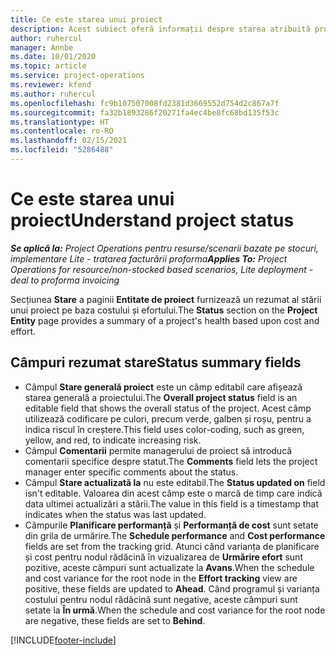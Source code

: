 ```yaml
---
title: Ce este starea unui proiect
description: Acest subiect oferă informații despre starea atribuită proiectelor în Dynamics 365 Project Operations.
author: ruhercul
manager: Annbe
ms.date: 10/01/2020
ms.topic: article
ms.service: project-operations
ms.reviewer: kfend
ms.author: ruhercul
ms.openlocfilehash: fc9b107507008fd2381d3669552d754d2c867a7f
ms.sourcegitcommit: fa32b1893286f20271fa4ec4be8fc68bd135f53c
ms.translationtype: HT
ms.contentlocale: ro-RO
ms.lasthandoff: 02/15/2021
ms.locfileid: "5286488"
---
```

# <a name="understand-project-status"></a><span data-ttu-id="8bfb0-103">Ce este starea unui proiect</span><span class="sxs-lookup"><span data-stu-id="8bfb0-103">Understand project status</span></span>

<span data-ttu-id="8bfb0-104">_**Se aplică la:** Project Operations pentru resurse/scenarii bazate pe stocuri, implementare Lite - tratarea facturării proforma_</span><span class="sxs-lookup"><span data-stu-id="8bfb0-104">_**Applies To:** Project Operations for resource/non-stocked based scenarios, Lite deployment - deal to proforma invoicing_</span></span>


<span data-ttu-id="8bfb0-105">Secțiunea **Stare** a paginii **Entitate de proiect** furnizează un rezumat al stării unui proiect pe baza costului și efortului.</span><span class="sxs-lookup"><span data-stu-id="8bfb0-105">The **Status** section on the **Project Entity** page provides a summary of a project's health based upon cost and effort.</span></span>


## <a name="status-summary-fields"></a><span data-ttu-id="8bfb0-106">Câmpuri rezumat stare</span><span class="sxs-lookup"><span data-stu-id="8bfb0-106">Status summary fields</span></span>

- <span data-ttu-id="8bfb0-107">Câmpul **Stare generală proiect** este un câmp editabil care afișează starea generală a proiectului.</span><span class="sxs-lookup"><span data-stu-id="8bfb0-107">The **Overall project status** field is an editable field that shows the overall status of the project.</span></span> <span data-ttu-id="8bfb0-108">Acest câmp utilizează codificare pe culori, precum verde, galben și roșu, pentru a indica riscul în creștere.</span><span class="sxs-lookup"><span data-stu-id="8bfb0-108">This field uses color-coding, such as green, yellow, and red, to indicate increasing risk.</span></span> 
- <span data-ttu-id="8bfb0-109">Câmpul **Comentarii** permite managerului de proiect să introducă comentarii specifice despre statut.</span><span class="sxs-lookup"><span data-stu-id="8bfb0-109">The **Comments** field lets the project manager enter specific comments about the status.</span></span> 
- <span data-ttu-id="8bfb0-110">Câmpul **Stare actualizată la** nu este editabil.</span><span class="sxs-lookup"><span data-stu-id="8bfb0-110">The **Status updated on** field isn't editable.</span></span> <span data-ttu-id="8bfb0-111">Valoarea din acest câmp este o marcă de timp care indică data ultimei actualizări a stării.</span><span class="sxs-lookup"><span data-stu-id="8bfb0-111">The value in this field is a timestamp that indicates when the status was last updated.</span></span>
- <span data-ttu-id="8bfb0-112">Câmpurile **Planificare performanță** și **Performanță de cost** sunt setate din grila de urmărire.</span><span class="sxs-lookup"><span data-stu-id="8bfb0-112">The **Schedule performance** and **Cost performance** fields are set from the tracking grid.</span></span> <span data-ttu-id="8bfb0-113">Atunci când varianța de planificare și cost pentru nodul rădăcină în vizualizarea de **Urmărire efort** sunt pozitive, aceste câmpuri sunt actualizate la **Avans**.</span><span class="sxs-lookup"><span data-stu-id="8bfb0-113">When the schedule and cost variance for the root node in the **Effort tracking** view are positive, these fields are updated to **Ahead**.</span></span> <span data-ttu-id="8bfb0-114">Când programul și varianța costului pentru nodul rădăcină sunt negative, aceste câmpuri sunt setate la **În urmă**.</span><span class="sxs-lookup"><span data-stu-id="8bfb0-114">When the schedule and cost variance for the root node are negative, these fields are set to **Behind**.</span></span>


[!INCLUDE[footer-include](../includes/footer-banner.md)]